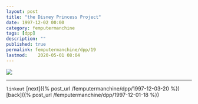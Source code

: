 ```yaml
---
layout: post
title: "the Disney Princess Project"
date: 1997-12-02 00:00
category: femputermanchine
tags: [dpp]
description: ""
published: true
permalink: femputermanchine/dpp/19
lastmod:	2020-05-01 08:04
---
```


<img src="{{ site.url }}/assets/img/dpp-19.jpg" maxwidth="1000" />



*****

`linkout`
[next]({% post_url /femputermanchine/dpp/1997-12-03-20 %})
[back]({% post_url /femputermanchine/dpp/1997-12-01-18 %})

